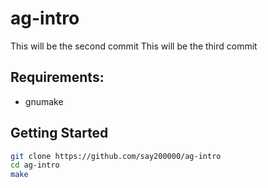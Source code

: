 # ag-intro
This will be the second commit
This will be the third commit

## Requirements:

- gnumake

## Getting Started
```bash
git clone https://github.com/say200000/ag-intro
cd ag-intro
make
```
